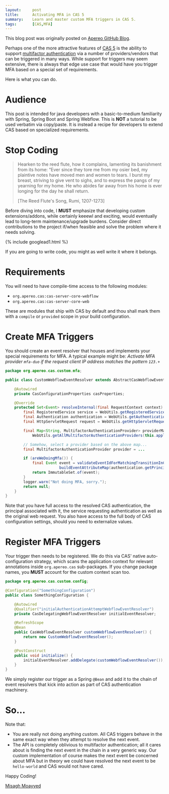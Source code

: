 ```yaml
---
layout:     post
title:      Activating MFA in CAS 5
summary:    Learn and master custom MFA triggers in CAS 5.
tags:       [CAS,MFA]
---
```


<div class="alert alert-success"><i class="far fa-lightbulb"></i> This blog post was originally posted on <a href="https://github.com/apereo/apereo.github.io">Apereo GitHub Blog</a>.</div>

Perhaps one of the more attractive features of [CAS 5](https://apereo.github.io/cas/development) is the ability to support [multifactor authentication](https://apereo.github.io/cas/5.0.x/installation/Configuring-Multifactor-Authentication.html)
via a number of providers/vendors that can be triggered in many ways. While support for triggers may seem extensive, there is always
that edge use case that would have you trigger MFA based on a special set of requirements.

Here is what you can do.

# Audience

This post is intended for java developers with a basic-to-medium familiarity with Spring, Spring Boot and Spring Webflow.
This is **NOT** a tutorial to be used verbatim via copy/paste. It is instead a recipe for developers to extend CAS
based on specialized requirements.

# Stop Coding

> Hearken to the reed flute, how it complains, lamenting its banishment from its home: “Ever since they tore me from my osier bed, my plaintive notes have moved men and women to tears. I burst my breast, striving to give vent to sighs, and to express the pangs of my yearning for my home. He who abides far away from his home is ever longing for the day he shall return.
>
> [The Reed Flute's Song, Rumi, 1207-1273]

Before diving into code, I **MUST** emphasize that developing custom extensions/addons, while certainly keeewl and exciting, would eventually lead to long-term maintenance/upgrade burdens. Consider direct contributions to the project if/when feasible and solve the problem where it needs solving.

{% include googlead1.html  %}

If you are going to write code, you might as well write it where it belongs.

# Requirements

You will need to have compile-time access to the following modules:

- `org.apereo.cas:cas-server-core-webflow`
- `org.apereo.cas:cas-server-core-web`

These are modules that ship with CAS by default and thou shall mark them with a `compile` or `provided` scope in your build configuration.

# Create MFA Triggers

You should create an event resolver that houses and implements your special requirements for MFA. A typical example might be: *Activate MFA provider `mfa-duo` if the request client IP address matches the pattern `123.+`*

```java
package org.apereo.cas.custom.mfa;

public class CustomWebflowEventResolver extends AbstractCasWebflowEventResolver {

    @Autowired
    private CasConfigurationProperties casProperties;

    @Override
    protected Set<Event> resolveInternal(final RequestContext context) {
        final RegisteredService service = WebUtils.getRegisteredService(context);
        final Authentication authentication = WebUtils.getAuthentication(context);
        final HttpServletRequest request = WebUtils.getHttpServletRequest(context);

        final Map<String, MultifactorAuthenticationProvider> providerMap =
            WebUtils.getAllMultifactorAuthenticationProviders(this.applicationContext);

        // Somehow, select a provider based on the above map...    
        final MultifactorAuthenticationProvider provider = ...

        if (areWeDoingMfa()) {
            final Event event = validateEventIdForMatchingTransitionInContext(provider.getId(), context,
                        buildEventAttributeMap(authentication.getPrincipal(), service, provider)));
            return ImmutableSet.of(event);
        }
        logger.warn("Not doing MFA, sorry.");
        return null;
    }
}
```

Note that you have full access to the resolved CAS authentication, the principal associated with it, the service requesting authentication as well as the original web request. You also have access to the full body of CAS configuration settings, should you need to externalize values.

# Register MFA Triggers

Your trigger then needs to be registered. We do this via CAS' native auto-configuration strategy, which scans the application context
for relevant annotations inside `org.apereo.cas` sub-packages. If you change package names, you **MUST** account for the custom context scan too.

```java
package org.apereo.cas.custom.config;

@Configuration("SomethingConfiguration")
public class SomethingConfiguration {

    @Autowired
    @Qualifier("initialAuthenticationAttemptWebflowEventResolver")
    private CasDelegatingWebflowEventResolver initialEventResolver;

    @RefreshScope
    @Bean
    public CasWebflowEventResolver customWebflowEventResolver() {
        return new CustomWebflowEventResolver();
    }

    @PostConstruct
    public void initialize() {
        initialEventResolver.addDelegate(customWebflowEventResolver());
    }
}
```

We simply register our trigger as a Spring `@Bean` and add it to the
chain of event resolvers that kick into action as part of CAS authentication machinery.

# So...

Note that:

- You are really not doing anything *custom*. All CAS triggers behave in the same exact way when
they attempt to resolve the next event.
- The API is completely oblivious to multifactor authentication; all it cares about is finding the next event in the chain in a very generic way. Our custom implementation of course makes the next event be concerned about MFA but in theory we could have resolved the next event to be `hello-world` and CAS would not have cared.

Happy Coding!

[Misagh Moayyed](https://fawnoos.com)
